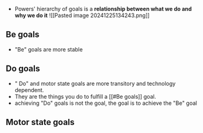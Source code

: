 - Powers' hierarchy of goals is a **relationship between what we do and why we do it**
![[Pasted image 20241225134243.png]]
## Be goals
- "Be" goals are more stable
## Do goals
- " Do" and motor state goals are more transitory and technology dependent.
- They are the things you do to fulfill a [[#Be goals]] goal.
- achieving "Do" goals is not the goal, the goal is to achieve the "Be" goal
## Motor state goals